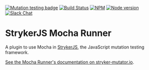 [![Mutation testing badge](https://img.shields.io/endpoint?style=flat&url=https%3A%2F%2Fbadge-api.stryker-mutator.io%2Fgithub.com%2Fstryker-mutator%2Fstryker%2Fmaster%3Fmodule%3Dmocha-runner)](https://dashboard.stryker-mutator.io/reports/github.com/stryker-mutator/stryker-js/master?module=mocha-runner)
[![Build Status](https://github.com/stryker-mutator/stryker-js/workflows/CI/badge.svg)](https://github.com/stryker-mutator/stryker-js/actions?query=workflow%3ACI+branch%3Amaster)
[![NPM](https://img.shields.io/npm/dm/@stryker-mutator/mocha-runner.svg)](https://www.npmjs.com/package/@stryker-mutator/mocha-runner)
[![Node version](https://img.shields.io/node/v/@stryker-mutator/mocha-runner.svg)](https://img.shields.io/node/v/@stryker-mutator/mocha-runner.svg)
[![Slack Chat](https://img.shields.io/badge/slack-chat-brightgreen.svg?logo=slack)](https://join.slack.com/t/stryker-mutator/shared_invite/enQtOTUyMTYyNTg1NDQ0LTU4ODNmZDlmN2I3MmEyMTVhYjZlYmJkOThlNTY3NTM1M2QxYmM5YTM3ODQxYmJjY2YyYzllM2RkMmM1NjNjZjM)

# StrykerJS Mocha Runner

A plugin to use Mocha in [StrykerJS](https://stryker-mutator.io), the JavaScript mutation testing framework.

[See the Mocha Runner's documentation on stryker-mutator.io](https://stryker-mutator.io/docs/stryker-js/mocha-runner).